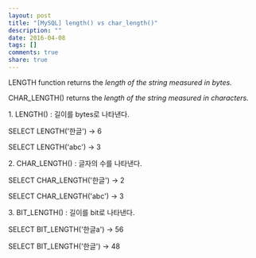```yaml
---
layout: post
title: "[MySQL] length() vs char_length()"
description: ""
date: 2016-04-08
tags: []
comments: true
share: true
---
```


LENGTH function returns the _length of the string measured in bytes._

CHAR_LENGTH() returns the _length of the string measured in characters._

  

1\. LENGTH() : 길이를 bytes로 나타낸다.

SELECT LENGTH('한글') -> 6

SELECT LENGTH('abc') -> 3

  

2\. CHAR_LENGTH() : 글자의 수를 나타낸다.

SELECT CHAR_LENGTH('한글') -> 2

SELECT CHAR_LENGTH('abc') -> 3

  

3\. BIT_LENGTH() : 길이를 bit로 나타낸다.

SELECT BIT_LENGTH('한글a') -> 56

SELECT BIT_LENGTH('한글') -> 48

  

